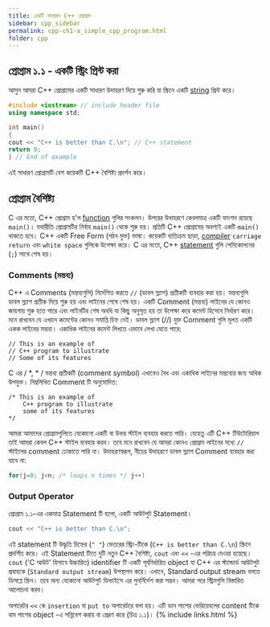```yaml
---
title: একটি সাধারন C++ প্রোগ্রাম
sidebar: cpp_sidebar
permalink: cpp-ch1-a_simple_cpp_program.html
folder: cpp
---
```


## প্রোগ্রাম ১.১ - একটি স্ট্রিং প্রিন্ট করা

আসুন আমরা C++ প্রোগ্রামের একটি সাধারণ উদাহরণ দিয়ে শুরু করি যা স্ক্রিনে একটি <a href="#" onClick="return false;" data-toggle="tooltip" data-original-title="{{site.data.glossary.string}}">string</a> প্রিন্ট করে।

```cpp
#include <iostream> // include header file
using namespace std;

int main()
{
cout << "C++ is better than C.\n"; // C++ statement
return 0;
} // End of example
```
এই সাধারণ প্রোগ্রামটি বেশ কয়েকটি C++ বৈশিষ্ট্য প্রদর্শন করে। 

## প্রোগ্রাম বৈশিষ্ট্য

C এর মতো, C++ প্রোগ্রাম হ'ল <a href="#" onClick="return false;" data-toggle="tooltip" data-original-title="{{site.data.glossary.function}}">function</a> গুলির সংকলন। উপরের উদাহরণে কেবলমাত্র একটি ফাংশন রয়েছে `main()`। যথারীতি প্রোগ্রামটির নির্বাহ `main()` থেকে শুরু হয়। প্রতিটি C++ প্রোগ্রামের অবশ্যই একটি `main()` থাকতে হবে। C++ একটি Free Form (গঠন মুক্ত) ভাষা। কয়েকটি ব্যতিক্রম ছাড়া, <a href="#" onClick="return false;" data-toggle="tooltip" data-original-title="{{site.data.glossary.compiler}}">compiler</a> `carriage return` এবং `white space` গুলিকে উপেক্ষা করে। C এর মতো, C++ <a href="#" onClick="return false;" data-toggle="tooltip" data-original-title="{{site.data.glossary.statement}}">statement</a> গুলি সেমিকোলনের (`;`) সাথে শেষ হয়।

### Comments (মন্তব্য)

C++ এ Comments (মন্তব্যগুলি) নির্দেশিত করতে `//` (ডাবল স্ল্যাশ) প্রতীকটি ব্যবহার করা হয়। মন্তব্যগুলি ডাবল স্ল্যাশ প্রতীক দিয়ে শুরু হয় এবং লাইনের শেষে শেষ হয়। একটি Comment (মন্তব্য) লাইনের যে কোনও জায়গায় শুরু হতে পারে এবং লাইনটির শেষ অবধি যা কিছু অনুসৃত হয় তা উপেক্ষা করে কমেন্ট হিসেবে নির্ধারণ করে। মনে রাখবেন যে এখানে কমেন্টের কোনও সমাপ্তি চিহ্ন নেই।
ডাবল স্ল্যাশ (//) যুক্ত Comment গুলি মূলত একটি একক লাইনের মন্তব্য। একাধিক লাইনের কমেন্ট লিখতে এভাবে লেখা যেতে পারে:
```
// This is an example of 
// C++ program to illustrate 
// Some of its features
```
C এর / *, * / মন্তব্য প্রতীকটি (comment symbol) এখানেও বৈধ এবং একাধিক লাইনের মন্তব্যের জন্য অধিক উপযুক্ত। নিম্নলিখিত Comment টি অনুমোদিত:
```
/* This is an example of 
    C++ program to illustrate 
    some of its features
*/
```
আমরা আমাদের প্রোগ্রামগুলিতে যেকোনো একটি বা উভয় স্টাইল ব্যবহার করতে পারি। যেহেতু এটি C++ টিউটোরিয়াল তাই আমরা কেবল C++ স্টাইল ব্যবহার করব। তবে মনে রাখবেন যে আমরা কোনও প্রোগ্রাম লাইনের মধ্যে `//` স্টাইলের comment ঢোকাতে পারি না। উদাহরণস্বরূপ, নীচের উদাহরণে ডাবল স্ল্যাশ Comment ব্যবহার করা যাবে না:
```cpp
for(j=0; j<n; /* loops n times */ j++)
```

### Output Operator

প্রোগ্রাম ১.১-এর একমাত্র Statement টি হলো, একটি আউটপুট Statement।
```cpp
cout << "C++ is better than C.\n";
```
এই statement টি উদ্ধৃতি চিহ্নের (`" "`) ভেতরের স্ট্রিং-টিকে (`C++ is better than C.\n`) স্ক্রিনে প্রদর্শিত করে। এই Statement টিতে দুটি নতুন C++ বৈশিষ্ট্য, `cout` এবং `<<` -এর পরিচয় দেওয়া হয়েছে। `cout` ('C আউট' হিসাবে উচ্চারিত) identifier টি একটি পূর্বনির্ধারিত object যা C++ এর স্ট্যান্ডার্ড আউটপুট প্রবাহকে (`Standard output stream`) উপস্থাপন করে। 
এখানে, Standard output stream বলতে ডিসপ্লে স্ক্রিন। তবে অন্য যেকোনো আউটপুট ডিভাইসে এর পুনর্নির্দেশ করা সম্ভব। আমরা পরে স্ট্রিমগুলি বিস্তারিত আলোচনা করব।

অপারেটর `<<` কে `insertion` বা `put to` অপারেটরে বলা হয়। এটি ডান পাশের ভেরিয়েবলের content টিকে বাম পাশের object -এ সন্নিবেশ করায় বা প্রেরণ করে (চিত্র ১.১)।
{% include links.html %}

